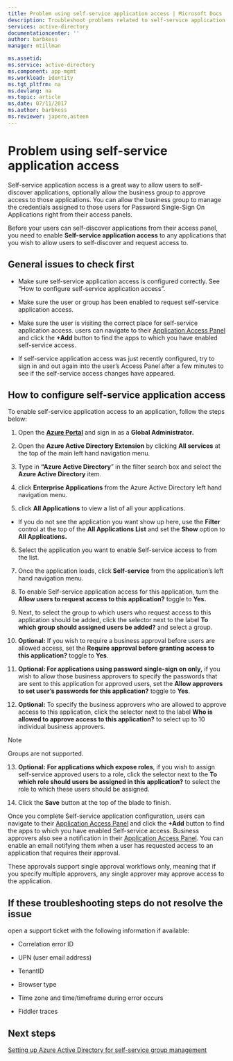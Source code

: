 ```yaml
---
title: Problem using self-service application access | Microsoft Docs 
description: Troubleshoot problems related to self-service application access
services: active-directory
documentationcenter: ''
author: barbkess
manager: mtillman

ms.assetid: 
ms.service: active-directory
ms.component: app-mgmt
ms.workload: identity
ms.tgt_pltfrm: na
ms.devlang: na
ms.topic: article
ms.date: 07/11/2017
ms.author: barbkess
ms.reviewer: japere,asteen
---
```


# Problem using self-service application access

Self-service application access is a great way to allow users to self-discover applications, optionally allow the business group to approve access to those applications. You can allow the business group to manage the credentials assigned to those users for Password Single-Sign On Applications right from their access panels.

Before your users can self-discover applications from their access panel, you need to enable **Self-service application access** to any applications that you wish to allow users to self-discover and request access to.

## General issues to check first

-   Make sure self-service application access is configured correctly. See “How to configure self-service application access”.

-   Make sure the user or group has been enabled to request self-service application access.

-   Make sure the user is visiting the correct place for self-service application access. users can navigate to their [Application Access Panel](https://myapps.microsoft.com/) and click the **+Add** button to find the apps to which you have enabled self-service access.

-   If self-service application access was just recently configured, try to sign in and out again into the user’s Access Panel after a few minutes to see if the self-service access changes have appeared.

## How to configure self-service application access

To enable self-service application access to an application, follow the steps below:

1.  Open the [**Azure Portal**](https://portal.azure.com/) and sign in as a **Global Administrator.**

2.  Open the **Azure Active Directory Extension** by clicking **All services** at the top of the main left hand navigation menu.

3.  Type in **“Azure Active Directory**” in the filter search box and select the **Azure Active Directory** item.

4.  click **Enterprise Applications** from the Azure Active Directory left hand navigation menu.

5.  click **All Applications** to view a list of all your applications.

  * If you do not see the application you want show up here, use the **Filter** control at the top of the **All Applications List** and set the **Show** option to **All Applications.**

6.  Select the application you want to enable Self-service access to from the list.

7.  Once the application loads, click **Self-service** from the application’s left hand navigation menu.

8.  To enable Self-service application access for this application, turn the **Allow users to request access to this application?** toggle to **Yes.**

9.  Next, to select the group to which users who request access to this application should be added, click the selector next to the label **To which group should assigned users be added?** and select a group.

10. **Optional:** If you wish to require a business approval before users are allowed access, set the **Require approval before granting access to this application?** toggle to **Yes**.

11. **Optional: For applications using password single-sign on only,** if you wish to allow those business approvers to specify the passwords that are sent to this application for approved users, set the **Allow approvers to set user’s passwords for this application?** toggle to **Yes**.

12. **Optional:** To specify the business approvers who are allowed to approve access to this application, click the selector next to the label **Who is allowed to approve access to this application?** to select up to 10 individual business approvers.

 >[!NOTE]
 > Groups are not supported.
 >
 >

13. **Optional:** **For applications which expose roles**, if you wish to assign self-service approved users to a role, click the selector next to the **To which role should users be assigned in this application?** to select the role to which these users should be assigned.

14. Click the **Save** button at the top of the blade to finish.

Once you complete Self-service application configuration, users can navigate to their [Application Access Panel](https://myapps.microsoft.com/) and click the **+Add** button to find the apps to which you have enabled Self-service access. Business approvers also see a notification in their [Application Access Panel](https://myapps.microsoft.com/). You can enable an email notifying them when a user has requested access to an application that requires their approval. 

These approvals support single approval workflows only, meaning that if you specify multiple approvers, any single approver may approve access to the application.

## If these troubleshooting steps do not resolve the issue 

open a support ticket with the following information if available:

-   Correlation error ID

-   UPN (user email address)

-   TenantID

-   Browser type

-   Time zone and time/timeframe during error occurs

-   Fiddler traces

## Next steps
[Setting up Azure Active Directory for self-service group management](users-groups-roles/groups-self-service-management.md)

